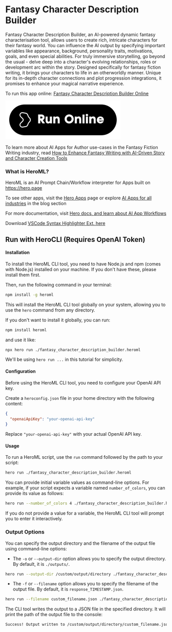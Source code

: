 # Fantasy Character Description Builder

Fantasy Character Description Builder, an AI-powered dynamic fantasy characterisation tool, allows users to create rich, intricate characters for their fantasy world. You can influence the AI output by specifying important variables like appearance, background, personality traits, motivations, goals, and even special abilities. For truly immersive storytelling, go beyond the usual - delve deep into a character's evolving relationships, roles or development arc within the story. Designed specifically for fantasy fiction writing, it brings your characters to life in an otherworldly manner. Unique for its in-depth character connections and plot progression integrations, it promises to enhance your magical narrative experience.

To run this app online: [Fantasy Character Description Builder Online](https://hero.page/app/fantasy-character-description-builder-ai-powered-dynamic-fantasy-characterisation/q9rvY0Balt92bZVCq3Ay)

[![Run Fantasy Character Description Builder Online](/assets/run.svg)](https://hero.page/app/fantasy-character-description-builder-ai-powered-dynamic-fantasy-characterisation/q9rvY0Balt92bZVCq3Ay)

To learn more about AI Apps for Author use-cases in the Fantasy Fiction Writing industry, read [How to Enhance Fantasy Writing with AI-Driven Story and Character Creation Tools](https://hero.page/blog/ai/fantasy-fiction-writing/how-to-enhance-fantasy-writing-with-ai-driven-story-and-character-creation-tools/170864)

### What is HeroML?
HeroML is an AI Prompt Chain/Workflow interpreter for Apps built on https://hero.page 

To see other apps, visit the [Hero Apps](https://hero.page/apps) page or explore [AI Apps for all industries](https://hero.page/blog) in the blog section

For more documentation, visit [Hero docs, and learn about AI App Workflows](https://hero.page/tutorials/introduction-to-heroml)

Download [VSCode Syntax Highlighter Ext. here](https://marketplace.visualstudio.com/items?itemName=hero-page.heroml)

## Run with HeroCLI (Requires OpenAI Token)

#### Installation

To install the HeroML CLI tool, you need to have Node.js and npm (comes with Node.js) installed on your machine. If you don't have these, please install them first. 

Then, run the following command in your terminal:

```bash
npm install -g heroml
```

This will install the HeroML CLI tool globally on your system, allowing you to use the `hero` command from any directory.

If you don't want to install it globally, you can run:

```bash
npm install heroml
```

and use it like:

```bash
npx hero run ./fantasy_character_description_builder.heroml
```

We'll be using `hero run ...` in this tutorial for simplicity.

#### Configuration

Before using the HeroML CLI tool, you need to configure your OpenAI API key. 

Create a `heroconfig.json` file in your home directory with the following content:

```json
{
  "openaiApiKey": "your-openai-api-key"
}
```

Replace `"your-openai-api-key"` with your actual OpenAI API key.

#### Usage

To run a HeroML script, use the `run` command followed by the path to your script:

```bash
hero run ./fantasy_character_description_builder.heroml
```

You can provide initial variable values as command-line options. For example, if your script expects a variable named `number_of_colors`, you can provide its value as follows:

```bash
hero run --number_of_colors 4 ./fantasy_character_description_builder.heroml
```

If you do not provide a value for a variable, the HeroML CLI tool will prompt you to enter it interactively.

### Output Options

You can specify the output directory and the filename of the output file using command-line options:

- The `-o` or `--output-dir` option allows you to specify the output directory. By default, it is `./outputs/`.

```bash
hero run --output-dir /custom/output/directory ./fantasy_character_description_builder.heroml
```

- The `-f` or `--filename` option allows you to specify the filename of the output file. By default, it is `response_TIMESTAMP.json`.

```bash
hero run --filename custom_filename.json ./fantasy_character_description_builder.heroml
```

The CLI tool writes the output to a JSON file in the specified directory. It will print the path of the output file to the console:

```bash
Success! Output written to /custom/output/directory/custom_filename.json
```

